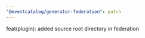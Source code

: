 ```yaml
---
"@eventcatalog/generator-federation": patch
---
```


feat(plugin): added source root directory in federation
